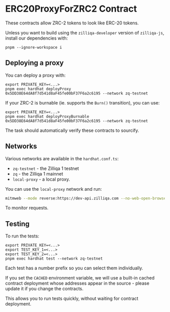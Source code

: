 # ERC20ProxyForZRC2 Contract

These contracts allow ZRC-2 tokens to look like ERC-20 tokens.

Unless you want to build using the `zilliqa-developer` version of `zilliqa-js`, install our dependencies with:

```shell
pnpm --ignore-workspace i
```

## Deploying a proxy

You can deploy a proxy with:

```shell
export PRIVATE_KEY=<...>
pnpm exec hardhat deployProxy 0x5DD38E64dA8f7d541d8aF45fe00bF37F6a2c6195 --network zq-testnet
```

If your ZRC-2 is burnable (ie. supports the `Burn()` transition), you can use:

```shell
export PRIVATE_KEY=<...>
pnpm exec hardhat deployProxyBurnable 0x5DD38E64dA8f7d541d8aF45fe00bF37F6a2c6195 --network zq-testnet
```

The task should automatically verify these contracts to sourcify.


## Networks

Various networks are available in the `hardhat.conf.ts`:

 * `zq-testnet` - the Zilliqa 1 testnet
 * `zq` - the Zilliqa 1 mainnet
 * `local-proxy` - a local proxy.
 
You can use the `local-proxy` network and run:

```sh
mitmweb --mode reverse:https://dev-api.zilliqa.com --no-web-open-browser --listen-port 5556 --web-port 5557
```

To monitor requests.

## Testing

To run the tests:

```shell
export PRIVATE_KEY=<...>
export TEST_KEY_1=<...>
export TEST_KEY_2=<...>
pnpm exec hardhat test --network zq-testnet
```

Each test has a number prefix so you can select them individually.

If you set the `CACHED` environment variable, we will use a built-in
cached contract deployment whose addresses appear in the source -
please update it if you change the contracts.

This allows you to run tests quickly, without waiting for contract
deployment.
